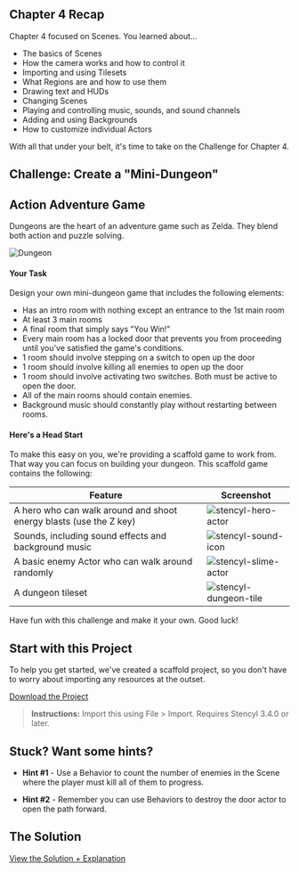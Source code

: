 ## Chapter 4 Recap

Chapter 4 focused on Scenes. You learned about...

* The basics of Scenes
* How the camera works and how to control it
* Importing and using Tilesets
* What Regions are and how to use them
* Drawing text and HUDs
* Changing Scenes
* Playing and controlling music, sounds, and sound channels
* Adding and using Backgrounds
* How to customize individual Actors

With all that under your belt, it's time to take on the Challenge for Chapter 4.


## Challenge: Create a "Mini-Dungeon"
## Action Adventure Game

Dungeons are the heart of an adventure game such as Zelda.
They blend both action and puzzle solving.

![Dungeon](https://static.stencyl.com/pedia2/ch4/challenge/image04.png)


#### Your Task
Design your own mini-dungeon game that includes the following elements:

* Has an intro room with nothing except an entrance to the 1st main room
* At least 3 main rooms
* A final room that simply says "You Win!"
* Every main room has a locked door that prevents you from proceeding until you've satisfied the game's conditions.
* 1 room should involve stepping on a switch to open up the door
* 1 room should involve killing all enemies to open up the door
* 1 room should involve activating two switches. Both must be active to open the door.
* All of the main rooms should contain enemies.
* Background music should constantly play without restarting between rooms.
 
#### Here's a Head Start
To make this easy on you, we're providing a scaffold game to work from. That way you can focus on building your dungeon. This scaffold game contains the following:


Feature | Screenshot
--- | ---
A hero who can walk around and shoot energy blasts (use the Z key) | ![stencyl-hero-actor](https://static.stencyl.com/pedia2/ch4/challenge/image01.png)
Sounds, including sound effects and background music | ![stencyl-sound-icon](https://static.stencyl.com/pedia2/ch4/challenge/image18.png)
A basic enemy Actor who can walk around randomly | ![stencyl-slime-actor](https://static.stencyl.com/pedia2/ch4/challenge/image09.png)
A dungeon tileset | ![stencyl-dungeon-tile](https://static.stencyl.com/pedia2/ch4/challenge/image16.png)

Have fun with this challenge and make it your own. Good luck!


## Start with this Project

To help you get started, we've created a scaffold project, so you don't have to worry about importing any resources at the outset.

[Download the Project](https://static.stencyl.com/pedia2/ch4/Chapter4.stencyl)

> **Instructions:** Import this using File > Import. Requires Stencyl 3.4.0 or later.


## Stuck? Want some hints?

* **Hint #1** - Use a Behavior to count the number of enemies in the Scene where the player must kill all of them to progress.

* **Hint #2** - Remember you can use Behaviors to destroy the door actor to open the path forward.
 

## The Solution

<a role="button" class="btn btn-primary btn-lg action-button2" href="https://www.stencyl.com/help/viewArticle/166/">View the Solution + Explanation</a>
